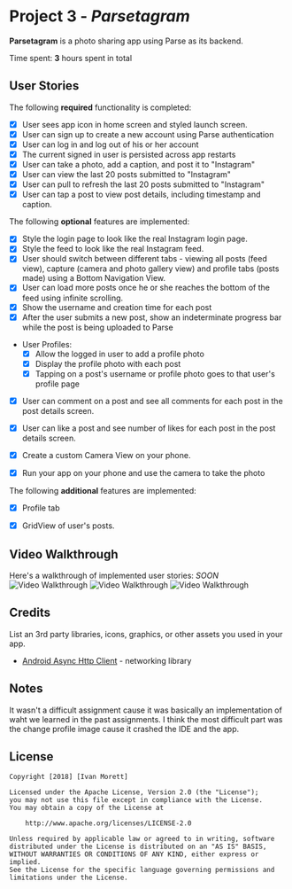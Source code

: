 # Project 3 - *Parsetagram*

**Parsetagram** is a photo sharing app using Parse as its backend.

Time spent: **3** hours spent in total

## User Stories

The following **required** functionality is completed:

- [x] User sees app icon in home screen and styled launch screen.
- [x] User can sign up to create a new account using Parse authentication
- [x] User can log in and log out of his or her account
- [x] The current signed in user is persisted across app restarts
- [x] User can take a photo, add a caption, and post it to "Instagram"
- [x] User can view the last 20 posts submitted to "Instagram"
- [x] User can pull to refresh the last 20 posts submitted to "Instagram"
- [x] User can tap a post to view post details, including timestamp and caption.

The following **optional** features are implemented:

- [x] Style the login page to look like the real Instagram login page.
- [x] Style the feed to look like the real Instagram feed.
- [x] User should switch between different tabs - viewing all posts (feed view), capture (camera and photo gallery view) and profile tabs (posts made) using a Bottom Navigation View.
- [x] User can load more posts once he or she reaches the bottom of the feed using infinite scrolling.
- [x] Show the username and creation time for each post
- [x] After the user submits a new post, show an indeterminate progress bar while the post is being uploaded to Parse
- User Profiles:
   - [x] Allow the logged in user to add a profile photo
   - [x] Display the profile photo with each post
   - [x] Tapping on a post's username or profile photo goes to that user's profile page
- [x] User can comment on a post and see all comments for each post in the post details screen.
- [x] User can like a post and see number of likes for each post in the post details screen.
- [x] Create a custom Camera View on your phone.
- [x] Run your app on your phone and use the camera to take the photo


The following **additional** features are implemented:

- [x] Profile tab
- [x] GridView of user's posts.


## Video Walkthrough

Here's a walkthrough of implemented user stories:
*SOON* 
<img src='https://github.com/lima1756/Parsetragram/blob/master/gif1.gif' title='Video Walkthrough' width='' alt='Video Walkthrough' />
<img src='https://github.com/lima1756/Parsetragram/blob/master/gif2.gif' title='Video Walkthrough' width='' alt='Video Walkthrough' />
<img src='https://github.com/lima1756/Parsetragram/blob/master/gif3.gif' title='Video Walkthrough' width='' alt='Video Walkthrough' />

## Credits

List an 3rd party libraries, icons, graphics, or other assets you used in your app.

- [Android Async Http Client](http://loopj.com/android-async-http/) - networking library


## Notes

It wasn't a difficult assignment cause it was basically an implementation of waht we learned in the past assignments. I think the most difficult part was the change profile image cause it crashed the IDE and the app.

## License

    Copyright [2018] [Ivan Morett]

    Licensed under the Apache License, Version 2.0 (the "License");
    you may not use this file except in compliance with the License.
    You may obtain a copy of the License at

        http://www.apache.org/licenses/LICENSE-2.0

    Unless required by applicable law or agreed to in writing, software
    distributed under the License is distributed on an "AS IS" BASIS,
    WITHOUT WARRANTIES OR CONDITIONS OF ANY KIND, either express or implied.
    See the License for the specific language governing permissions and
    limitations under the License.
